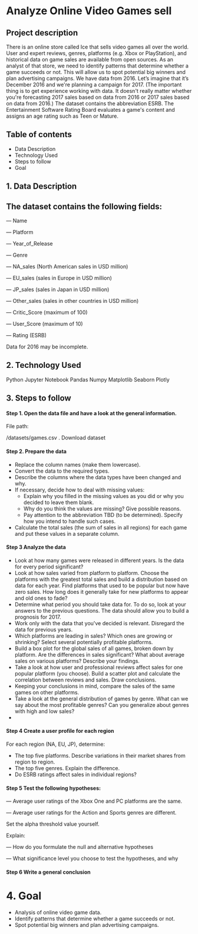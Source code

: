 # Analyze Online Video Games sell
## Project description
There is an online store called Ice that sells video games all over the world. User and expert reviews, genres, platforms (e.g. Xbox or PlayStation), and historical data on game sales are available from open sources. As an analyst of that store, we need to identify patterns that determine whether a game succeeds or not. This will allow us to spot potential big winners and plan advertising campaigns.
We have data from 2016. Let’s imagine that it’s December 2016 and we're planning a campaign for 2017.
(The important thing is to get experience working with data. It doesn't really matter whether you're forecasting 2017 sales based on data from 2016 or 2017 sales based on data from 2016.)
The dataset contains the abbreviation ESRB. The Entertainment Software Rating Board evaluates a game's content and assigns an age rating such as Teen or Mature.

## Table of contents
- Data Description
- Technology Used
- Steps to follow
- Goal

## 1. Data Description
## The dataset contains the following fields:

— Name

— Platform

— Year_of_Release

— Genre

— NA_sales (North American sales in USD million)

— EU_sales (sales in Europe in USD million)

— JP_sales (sales in Japan in USD million)

— Other_sales (sales in other countries in USD million)

— Critic_Score (maximum of 100)

— User_Score (maximum of 10)

— Rating (ESRB)

Data for 2016 may be incomplete.

## 2. Technology Used
Python
Jupyter Notebook
Pandas
Numpy
Matplotlib
Seaborn
Plotly

## 3. Steps to follow
#### Step 1. Open the data file and have a look at the general information.

File path:

/datasets/games.csv . Download dataset

#### Step 2.  Prepare the data

 - Replace the column names (make them lowercase).
 - Convert the data to the required types.
 - Describe the columns where the data types have been changed and why.
 - If necessary, decide how to deal with missing values:
    - Explain why you filled in the missing values as you did or why you decided to leave them blank.
    - Why do you think the values are missing? Give possible reasons.
    - Pay attention to the abbreviation TBD (to be determined). Specify how you intend to handle such cases.
 - Calculate the total sales (the sum of sales in all regions) for each game and put these values in a separate column.

#### Step 3 Analyze the data
 - Look at how many games were released in different years. Is the data for every period significant?
 - Look at how sales varied from platform to platform. Choose the platforms with the greatest total sales and build a distribution based on data for each year. Find platforms that used to be popular but now have zero sales. How long does it generally take for new platforms to appear and old ones to fade?
 - Determine what period you should take data for. To do so, look at your answers to the previous questions. The data should allow you to build a prognosis for 2017.
 - Work only with the data that you've decided is relevant. Disregard the data for previous years.
 - Which platforms are leading in sales? Which ones are growing or shrinking? Select several potentially profitable platforms.
 - Build a box plot for the global sales of all games, broken down by platform. Are the differences in sales significant? What about average sales on various platforms? Describe your findings.
 - Take a look at how user and professional reviews affect sales for one popular platform (you choose). Build a scatter plot and calculate the correlation between reviews and sales. Draw conclusions.
 - Keeping your conclusions in mind, compare the sales of the same games on other platforms.
 - Take a look at the general distribution of games by genre. What can we say about the most profitable genres? Can you generalize about genres with high and low sales?
 - 
#### Step 4 Create a user profile for each region
For each region (NA, EU, JP), determine:
 - The top five platforms. Describe variations in their market shares from region to region.
 - The top five genres. Explain the difference.
 - Do ESRB ratings affect sales in individual regions?
 
#### Step 5 Test the following hypotheses:

 — Average user ratings of the Xbox One and PC platforms are the same.

 — Average user ratings for the Action and Sports genres are different.

Set the alpha threshold value yourself.

Explain:

 — How do you formulate the null and alternative hypotheses

 — What significance level you choose to test the hypotheses, and why

 #### Step 6 Write a general conclusion
 # 4. Goal
 - Analysis of online video game data.
 - Identify patterns that determine whether a game succeeds or not.
 - Spot potential big winners and plan advertising campaigns.

